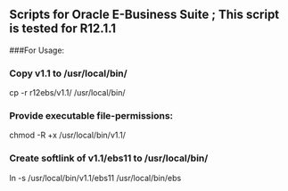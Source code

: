 ## Scripts for Oracle E-Business Suite ; This script is tested for R12.1.1

###For Usage:

### Copy v1.1 to /usr/local/bin/
cp -r r12ebs/v1.1/ /usr/local/bin/

### Provide executable file-permissions:
chmod -R +x /usr/local/bin/v1.1/

### Create softlink of v1.1/ebs11 to /usr/local/bin/
ln -s /usr/local/bin/v1.1/ebs11 /usr/local/bin/ebs
